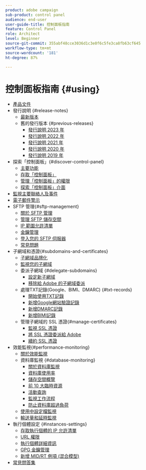 ```yaml
---
product: adobe campaign
sub-product: control panel
audience: end-user
user-guide-title: 控制面板指南
feature: Control Panel
role: Architect
level: Beginner
source-git-commit: 355abf48cce3036d1c3e0f6c5fe3ca8fb63cf645
workflow-type: tm+mt
source-wordcount: '181'
ht-degree: 87%

---
```



# 控制面板指南 {#using}

+ [產品文件](control-panel-home.md)
+ 發行說明 {#release-notes}
   + [最新版本](rn/release-notes.md)
   + 舊的發行版本 {#previous-releases}
      + [發行說明 2023 年](rn/release-notes-2023.md)
      + [發行說明 2022 年](rn/release-notes-2022.md)
      + [發行說明 2021 年](rn/release-notes-2021.md)
      + [發行說明 2020 年](rn/release-notes-2020.md)
      + [發行說明 2019 年](rn/release-notes-2019.md)
+ 探索「控制面板」{#discover-control-panel}
   + [主要功能](discover/using/key-features.md)
   + [存取「控制面板」](discover/using/accessing-control-panel.md)
   + [管理「控制面板」的權限](discover/using/managing-permissions.md)
   + [探索「控制面板」介面](discover/using/discovering-the-interface.md)
+ [監視主要聯絡人及事件](service-events/service-events.md)
+ [電子郵件警示](performance-monitoring/using/email-alerting.md)
+ SFTP 管理{#sftp-management}
   + [關於 SFTP 管理](sftp/using/about-sftp-management.md)
   + [管理 SFTP 儲存空間](sftp/using/sftp-storage-management.md)
   + [IP 範圍允許清單](sftp/using/ip-range-allow-listing.md)
   + [金鑰管理](sftp/using/key-management.md)
   + [登入您的 SFTP 伺服器](sftp/using/logging-into-sftp-server.md)
   + [常見問題](sftp/using/common-questions.md)
+ 子網域和憑證{#subdomains-and-certificates}
   + [子網域品牌化](subdomains-certificates/using/subdomains-branding.md)
   + [監視您的子網域](subdomains-certificates/using/monitoring-subdomains.md)
   + 委派子網域 {#delegate-subdomains}
      + [設定新子網域](subdomains-certificates/using/setting-up-new-subdomain.md)
      + [移除給 Adobe 的子網域委派](subdomains-certificates/using/remove-delegated-subdomains.md)
   + 處理TXT記錄(Google、BIMI、DMARC) {#txt-records}
      + [開始使用TXT記錄](subdomains-certificates/using/gs-txt-records.md)
      + [新增Google網站驗證記錄](subdomains-certificates/using/managing-txt-records.md)
      + [新增DMARC記錄](subdomains-certificates/using/dmarc.md)
      + [新增BIMI記錄](subdomains-certificates/using/bimi.md)
   + 管理子網域的 SSL 憑證{#manage-certificates}
      + [監視 SSL 憑證](subdomains-certificates/using/monitoring-ssl-certificates.md)
      + [將 SSL 憑證委派給 Adobe](subdomains-certificates/using/delegate-ssl.md)
      + [續約 SSL 憑證](subdomains-certificates/using/renewing-subdomain-certificate.md)
+ 效能監視{#performance-monitoring}
   + [關於效能監視](performance-monitoring/using/about-performance-monitoring.md)
   + 資料庫監視 {#database-monitoring}
      + [關於資料庫監視](performance-monitoring/using/database-monitoring.md)
      + [資料庫使用率](performance-monitoring/using/database-utilization.md)
      + [儲存空間概覽](performance-monitoring/using/database-storage-overview.md)
      + [前 10 大臨時資源](performance-monitoring/using/database-top-ten-resources.md)
      + [活動查詢](performance-monitoring/using/database-active-queries.md)
      + [監視工作流程](performance-monitoring/using/workflow-monitoring.md)
      + [防止資料庫超過負荷](performance-monitoring/using/database-preventing-overload.md)
   + [使用中設定檔監視](performance-monitoring/using/active-profiles-monitoring.md)
   + [輸送量和延時監視](performance-monitoring/using/throughputs-latencies.md)
+ 執行個體設定 {#instances-settings}
   + [存取執行個體的 IP 允許清單](instances-settings/using/ip-allow-listing-instance-access.md)
   + [URL 權限](instances-settings/using/url-permissions.md)
   + [執行個體詳細資訊](instances-settings/using/instance-details.md)
   + [GPG 金鑰管理](instances-settings/using/gpg-keys-management.md)
   + [新增 MID/RT 例項 (混合模型)](instances-settings/using/external-accounts.md)
+ [常見問答集](faq.md)
